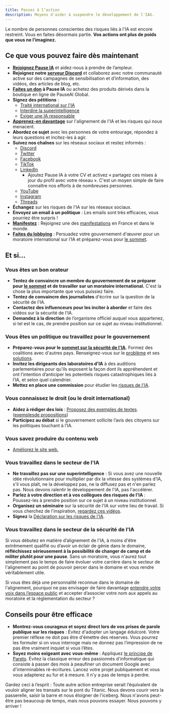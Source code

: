 ```yaml
---
title: Passez à l’action
description: Moyens d'aider à suspendre le développement de l'IAG.
---
```


Le nombre de personnes conscientes des risques liés à l'IA est encore restreint. Vous en faites désormais partie. **Vos actions ont plus de poids que vous ne l’imaginez.**

## Ce que vous pouvez faire dès maintenant

- **[Rejoignez Pause IA](/nous-rejoindre)** et aidez-nous à prendre de l’ampleur.
- **Rejoignez notre [serveur Discord](https://discord.gg/vyXGd7AeGc)** et collaborez avec notre communauté active sur des campagnes de sensibilisation et d’information, des vidéos, des articles de blog, etc.
- **[Faites un don](/dons) à Pause IA** ou achetez des produits dérivés dans la boutique en ligne de PauseAI Global.
- **Signez des pétitions** :
  - [Traité international sur l'IA](https://aitreaty.org/)
  - [Interdire la superintelligence](https://www.change.org/p/ban-superintelligence-stop-ai-driven-human-extinction-risk?utm_content=cl_sharecopy_37871653_en-US%3A4&recruited_by_id=91d3fbf0-cc46-11ee-911b-5975de1bf878&utm_source=share_petition&utm_medium=copylink&utm_campaign=psf_combo_share_initial&share_bandit_exp=initial-37871653-en-US)
  - [Exiger une IA responsable](https://www.change.org/p/artificial-intelligence-time-is-running-out-for-responsible-ai-development-2a2f1a13-b63a-4d8c-979b-b144bded2f48)
- **[Apprenez-en davantage](/dangers)** sur l'alignement de l'IA et les risques qui nous menacent.
- **Abordez ce sujet** avec les personnes de votre entourage, répondez à leurs questions et incitez-les à agir.
- **Suivez nos chaînes** sur les réseaux sociaux et restez informés :
  - [Discord](https://discord.gg/vyXGd7AeGc)
  - [Twitter](https://twitter.com/pause_ia)
  - [Facebook](https://www.facebook.com/Pause.IA)
  - [TikTok](https://www.tiktok.com/@pause_ia)
  - [LinkedIn](https://www.linkedin.com/company/pause-ia/)
    - Ajoutez Pause IA à votre CV et activez « partagez ces mises à jour du profil avec votre réseau ». C'est un moyen simple de faire connaître nos efforts à de nombreuses personnes.
  - [YouTube](https://www.youtube.com/@Pause_IA)
  - [Instagram](https://www.instagram.com/pause_ia)
  - [Threads](https://www.threads.net/@pause_ia)
- **Échangez** sur les risques de l'IA sur les réseaux sociaux.
- **Envoyez un email à un politique** : Les emails sont très efficaces, vous pourriez être surpris !
- **[Manifestez](https://pauseai.info/protests)** : Rejoignez une des [manifestations](https://pauseai.info/protests) en France et dans le monde.
- **[Faites du lobbying](https://pauseai.info/lobby-tips)** : Persuadez votre gouvernement d'œuvrer pour un moratoire international sur l’IA et préparez-vous pour [le sommet](https://pauseai.info/summit).

## Et si...

### Vous êtes un bon orateur

- **Tentez de convaincre un membre du gouvernement de se préparer pour [le sommet](https://pauseai.info/summit) et de travailler sur un moratoire international.** C'est la chose la plus importante que vous puissiez faire.
- **Tentez de convaincre des journalistes** d'écrire sur la question de la sécurité de l'IA.
- **Contactez des influenceurs pour les inciter à aborder** et faire des vidéos sur la sécurité de l'IA.
- **Demandez à la direction** de l’organisme officiel auquel vous appartenez, si tel est le cas, de prendre position sur ce sujet au niveau institutionnel.

### Vous êtes un politique ou travaillez pour le gouvernement

- **Préparez-vous pour le [sommet sur la sécurité de l'IA](https://pauseai.info/summit).** Formez des coalitions avec d'autres pays. Renseignez-vous sur le [problème](/dangers) et ses [solutions](/propositions).
- **Invitez les dirigeants des laboratoires d'IA** à des auditions parlementaires pour qu'ils exposent la façon dont ils appréhendent et ont l’intention d’anticiper les potentiels risques catastrophiques liés à l’IA, et selon quel calendrier.
- **Mettez en place une commission** pour étudier les [risques de l'IA](/dangers).

### Vous connaissez le droit (ou le droit international)

- **Aidez à rédiger des lois** : [Proposez des exemples de textes](https://www.campaignforaisafety.org/celebrating-the-winners-law-student-moratorium-treaty-competition/). ([exemples](https://futureoflife.org/wp-content/uploads/2023/04/FLI_Policymaking_In_The_Pause.pdf)[de propositions](https://www.openphilanthropy.org/research/12-tentative-ideas-for-us-ai-policy/))
- **Participez au débat** si le gouvernement sollicite l’avis des citoyens sur les politiques touchant à l’IA.

### Vous savez produire du contenu web

- [Améliorez le site web.](https://github.com/moiri-gamboni/pauseai-france)

### Vous travaillez dans le secteur de l'IA

- **Ne travaillez pas sur une superintelligence** : Si vous avez une nouvelle idée révolutionnaire pour multiplier par dix la vitesse des systèmes d’IA, s'il vous plaît, ne la développez pas, ne la diffusez pas et n'en parlez pas. Nous devons ralentir le développement de l'IA, pas l'accélérer.
- **Parlez à votre direction et à vos collègues des risques de l'IA** : Poussez-les à prendre position sur ce sujet à un niveau institutionnel.
- **Organisez un séminaire** sur la sécurité de l'IA sur votre lieu de travail. Si vous cherchez de l'inspiration, [regardez ces vidéos](https://pauseai.info/learn#videos).
- **Signez** la [Déclaration sur les risques de l'IA](https://www.safe.ai/work/statement-on-ai-risk).

### Vous travaillez dans le secteur de la sécurité de l'IA

Si vous débutez en matière d’alignement de l'IA, à moins d'être extrêmement qualifié ou d’avoir un éclair de génie dans le domaine, **réfléchissez sérieusement à la possibilité de changer de camp et de militer plutôt pour une pause**. Sans un moratoire, vous n'aurez tout simplement pas le temps de faire évoluer votre carrière dans le secteur de l'alignement au point de pouvoir percer dans le domaine et vous rendre véritablement utile.

Si vous êtes déjà une personnalité reconnue dans le domaine de l'alignement, pourquoi ne pas envisager de faire davantage [entendre votre voix dans l’espace public](https://twitter.com/TrustlessState/status/1651538022360285187) et accepter d’associer votre nom aux appels au moratoire et la réglementation du secteur ?

## Conseils pour être efficace

- **Montrez-vous courageux et soyez direct lors de vos prises de parole publique sur les risques** : Évitez d'adopter un langage édulcoré. Votre premier réflexe ne doit pas être d'émettre des réserves. Vous pourrez les formuler si on vous interroge mais ne donnez pas l’impression de ne pas être vraiment inquiet si vous l’êtes.
- **Soyez moins exigeant avec vous-même** : Appliquez [le principe de Pareto](https://fr.wikipedia.org/wiki/Principe_de_Pareto). Évitez la classique erreur des passionnés d'informatique qui consiste à passer des mois à peaufiner un document Google avec d'interminables ré-écritures. Lancez votre projet publiquement et vous vous adapterez au fur et à mesure. Il n'y a pas de temps à perdre.

Gardez ceci à l’esprit : Toute autre action entreprise serait l’équivalent de vouloir aligner les transats sur le pont du Titanic. Nous devons courir vers la passerelle, saisir la barre et nous éloigner de l'iceberg. Nous n'avons peut-être pas beaucoup de temps, mais nous pouvons essayer. Nous pouvons y arriver !
